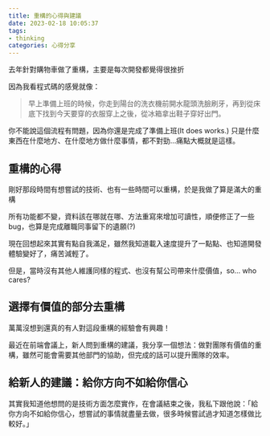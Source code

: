 ```yaml
---
title: 重構的心得與建議
date: 2023-02-18 10:05:37
tags:
- thinking
categories: 心得分享
---
```


去年針對購物車做了重構，主要是每次開發都覺得很挫折

因為我看程式碼的感覺就像：

> 早上準備上班的時候，你走到陽台的洗衣機前開水龍頭洗臉刷牙，再到從床底下找到今天要穿的衣服穿上之後，從冰箱拿出鞋子穿好出門。

你不能說這個流程有問題，因為你還是完成了準備上班(It does works.)
只是什麼東西在什麼地方、在什麼地方做什麼事情，都不對勁...<!-- more -->痛點大概就是這樣。

## 重構的心得
剛好那段時間有想嘗試的技術、也有一些時間可以重構，於是我做了算是滿大的重構

所有功能都不變，資料該在哪就在哪、方法重寫來增加可讀性，順便修正了一些 bug，也算是完成離職同事留下的遺願(?)

現在回想起來其實有點自我滿足，雖然我知道載入速度提升了一點點、也知道開發體驗變好了，痛苦減輕了。

但是，當時沒有其他人維護同樣的程式、也沒有幫公司帶來什麼價值，so... who cares?


## 選擇有價值的部分去重構

萬萬沒想到還真的有人對這段重構的經驗會有興趣！

最近在前端會議上，新人問到重構的建議，我分享一個想法：做對團隊有價值的重構，雖然可能會需要其他部門的協助，但完成的話可以提升團隊的效率。

## 給新人的建議：給你方向不如給你信心

其實我知道他想問的是技術方面怎麼實作，在會議結束之後，我私下跟他說：「給你方向不如給你信心，想嘗試的事情就盡量去做，很多時候嘗試過才知道怎樣做比較好。」
